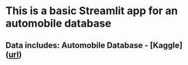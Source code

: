 # This is a basic Streamlit app for an automobile database

## Data includes: Automobile Database - [Kaggle] ([url](https://www.kaggle.com/datasets/sumaya23abdul/automobile-database?resource=download))
